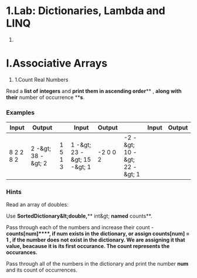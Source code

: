 ﻿# 1.Lab: Dictionaries, Lambda and LINQ

1.
# I.Associative Arrays

1. 1.Count Real Numbers

Read a **list of**  **integers** and **print them in ascending order**** , **along with their** number of occurrence ****s**.

### Examples

| **Input** | **Output** |   | **Input** | **Output** |   | **Input** | **Output** |
| --- | --- | --- | --- | --- | --- | --- | --- |
| 8 2 2 8 2 | 2 -\&gt; 38 -\&gt; 2 | 1 5 1 3 | 1 -\&gt; 23 -\&gt; 15 -\&gt; 1 | -2 0 0 2 | -2 -\&gt; 10 -\&gt; 22 -\&gt; 1 |

### Hints

Read an array of doubles:

Use **SortedDictionary\&lt;double,**** int\&gt; **named** counts**.

Pass through each of the numbers and increase their count - **counts[num]****, **if** num **exists in the dictionary, or assign** counts[num] **=** 1 ****,**** if the number does not exist in the dictionary. We are assigning it that value, beacause it is its first occurance. The count represents the occurances.**

Pass through all of the numbers in the dictionary  and print the number **num** and its count of occurrences.

